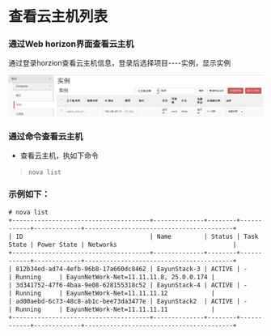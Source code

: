 # 查看云主机列表


### 通过Web horizon界面查看云主机

通过登录horzion查看云主机信息，登录后选择项目----实例，显示实例

 ![instance_list](../Picture/instance_list.jpg)


### 通过命令查看云主机

* 查看云主机，执如下命令


> ```nova list```

### 示例如下：

```
# nova list
+--------------------------------------+--------------+--------+------------+-------------+-----------------------------------------+
| ID                                   | Name         | Status | Task State | Power State | Networks                                |
+--------------------------------------+--------------+--------+------------+-------------+-----------------------------------------+
| 812b34ed-ad74-4efb-96b8-17a660dc8462 | EayunStack-3 | ACTIVE | -          | Running     | EayunNetWork-Net=11.11.11.8, 25.0.0.174 |
| 3d341752-47f6-4baa-9e08-628155318c52 | EayunStack-4 | ACTIVE | -          | Running     | EayunNetWork-Net=11.11.11.12            |
| ad00aebd-6c73-48c8-ab1c-bee73da3477e | EayunStack2  | ACTIVE | -          | Running     | EayunNetWork-Net=11.11.11.11            |
+--------------------------------------+--------------+--------+------------+-------------+-----------------------------------------+

 ```

